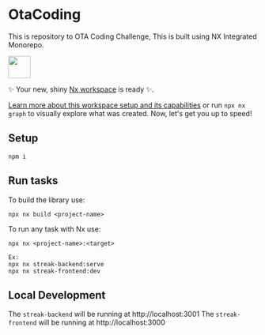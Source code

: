 # OtaCoding

This is repository to OTA Coding Challenge, This is built using NX Integrated Monorepo.

<a alt="Nx logo" href="https://nx.dev" target="_blank" rel="noreferrer"><img src="https://raw.githubusercontent.com/nrwl/nx/master/images/nx-logo.png" width="45"></a>

✨ Your new, shiny [Nx workspace](https://nx.dev) is ready ✨.

[Learn more about this workspace setup and its capabilities](https://nx.dev/nx-api/js?utm_source=nx_project&amp;utm_medium=readme&amp;utm_campaign=nx_projects) or run `npx nx graph` to visually explore what was created. Now, let's get you up to speed!

## Setup

```
npm i
```

## Run tasks

To build the library use:

```
npx nx build <project-name>
```

To run any task with Nx use:

```
npx nx <project-name>:<target>

Ex:
npx nx streak-backend:serve
npx nx streak-frontend:dev
```

## Local Development

The `streak-backend` will be running at http://localhost:3001
The `streak-frontend` will be running at http://localhost:3000